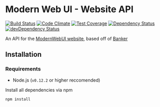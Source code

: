 # Modern Web UI - Website API

[![Build Status](https://travis-ci.org/modernwebui/api.svg?branch=master)](https://travis-ci.org/modernwebui/api)
[![Code Climate](https://codeclimate.com/github/modernwebui/api/badges/gpa.svg)](https://codeclimate.com/github/modernwebui/api)
[![Test Coverage](https://codeclimate.com/github/modernwebui/api/badges/coverage.svg)](https://codeclimate.com/github/modernwebui/api/coverage)
[![Dependency Status](https://david-dm.org/modernwebui/api.svg)](https://david-dm.org/modernwebui/api)
[![devDependency Status](https://david-dm.org/modernwebui/api/dev-status.svg)](https://david-dm.org/modernwebui/api#info=devDependencies)


An API for the [ModernWebUI website](https://github.com/modernwebui/website), based off of [Banker](https://github.com/truenorth/banker)

## Installation

### Requirements
* Node.js (`v0.12.2` or higher reccomended)

Install all dependencies via npm
```shell
npm install
```

